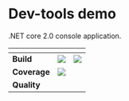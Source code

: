 # Dev-tools demo

.NET core 2.0 console application.

<table>
    <thread>
        <th colspan=3></th>
    </thread>
    <tbody>
        <tr>
            <td><strong>Build</strong></td>
            <td>
              <a href="https://travis-ci.org/Rendojack/CI-demo">
                <img src="https://travis-ci.org/Rendojack/CI-demo.svg?branch=master">
              </a>
            </td>
            <td>
              <a href="https://ci.appveyor.com/project/Rendojack/ci-demo/branch/master">
                <img src="https://ci.appveyor.com/api/projects/status/h262i196x0hs8h5a/branch/master?svg=true">
              </a>
            </td>
        </tr>
        <tr>
            <td><strong>Coverage</strong></td>
            <td colspan=2>
              <a href="https://coveralls.io/github/Rendojack/CI-demo?branch=master">
                <img src="https://coveralls.io/repos/github/Rendojack/CI-demo/badge.svg?branch=master">
              </a>
            </td>
        </tr>
        <tr>
            <td><strong>Quality</strong></td>
            <td colspan=2>              
            </td>
        </tr>
    </tbody>
</table>
